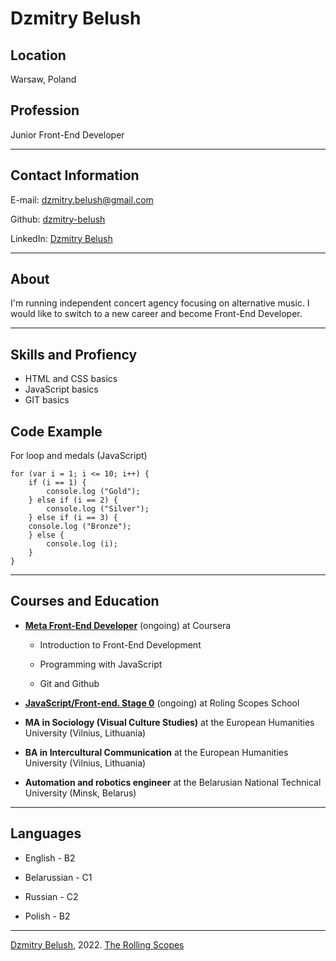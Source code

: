 # Dzmitry Belush

## Location

Warsaw, Poland

## Profession

Junior Front-End Developer

- - -

## Contact Information

E-mail: dzmitry.belush@gmail.com

Github: [dzmitry-belush](https://github.com/dzmitry-belush) 

LinkedIn: [Dzmitry Belush](https://www.linkedin.com/in/dzmitry-belush-950a88258/)

- - -

## About

I'm running independent concert agency focusing on alternative music. I would like to switch to a new career and become Front-End Developer.

- - -

## Skills and Profiency

* HTML and CSS basics
* JavaScript basics
* GIT basics

## Code Example

For loop and medals (JavaScript)

    for (var i = 1; i <= 10; i++) {
        if (i == 1) {
            console.log ("Gold");
        } else if (i == 2) {
            console.log ("Silver");
        } else if (i == 3) {
        console.log ("Bronze");
        } else {
            console.log (i);
        }
    }

- - -

## Courses and Education

* [**Meta Front-End Developer**](https://www.coursera.org/professional-certificates/meta-front-end-developer) (ongoing) at Coursera
    
    * Introduction to Front-End Development

    * Programming with JavaScript

    * Git and Github

* [**JavaScript/Front-end. Stage 0**](https://rs.school/js-stage0/) (ongoing) at Roling Scopes School 

* **MA in Sociology (Visual Culture Studies)** at the European Humanities University (Vilnius, Lithuania)

* **BA in Intercultural Communication** at the
European Humanities University (Vilnius, Lithuania)

* **Automation and robotics engineer** at the
Belarusian National Technical University (Minsk, Belarus)

- - -

## Languages

* English - B2

* Belarussian - C1

* Russian - C2

* Polish - B2

- - -

[Dzmitry Belush](https://github.com/dzmitry-belush), 2022. [The Rolling Scopes](https://rs.school/js/)